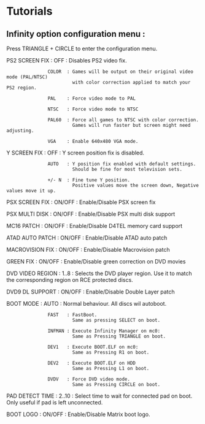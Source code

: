 # Tutorials

## Infinity option configuration menu :

Press TRIANGLE + CIRCLE to enter the configuration menu.


PS2 SCREEN FIX   : OFF    : Disables PS2 video fix.

                   COLOR  : Games will be output on their original video mode (PAL/NTSC)
                            with color correction applied to match your PS2 region.

                   PAL    : Force video mode to PAL

                   NTSC   : Force video mode to NTSC

                   PAL60  : Force all games to NTSC with color correction.
                            Games will run faster but screen might need adjusting.

                   VGA    : Enable 640x480 VGA mode.

Y SCREEN FIX     : OFF    : Y screen position fix is disabled.

                   AUTO   : Y position fix enabled with default settings.
                            Should be fine for most television sets. 

                   +/- N  : Fine tune Y position.
                            Positive values move the screen down, Negative values move it up.

PSX SCREEN FIX   : ON/OFF : Enable/Disable PSX screen fix

PSX MULTI DISK   : ON/OFF : Enable/Disable PSX multi disk support

MC16 PATCH       : ON/OFF : Enable/Disable D4TEL memory card support

ATAD AUTO PATCH  : ON/OFF : Enable/Disable ATAD auto patch

MACROVISION FIX  : ON/OFF : Enable/Disable Macrovision patch

GREEN FIX        : ON/OFF : Enable/Disable green correction on DVD movies

DVD VIDEO REGION : 1..8   : Selects the DVD player region.
                            Use it to match the corresponding region on RCE protected discs.

DVD9 DL SUPPORT  : ON/OFF : Enable/Disable Double Layer patch

BOOT MODE        : AUTO   : Normal behaviour. All discs wil autoboot.

                   FAST   : FastBoot.
                            Same as pressing SELECT on boot.

                   INFMAN : Execute Infinity Manager on mc0:
                            Same as Pressing TRIANGLE on boot.

                   DEV1   : Execute BOOT.ELF on mc0:
                            Same as Pressing R1 on boot.
 
                   DEV2   : Execute BOOT.ELF on HDD
                            Same as Pressing L1 on boot.
 
                   DVDV   : Force DVD video mode.
                            Same as Pressing CIRCLE on boot.

PAD DETECT TIME  : 2..10  : Select time to wait for connected pad on boot.
                            Only useful if pad is left unconnected.

BOOT LOGO        : ON/OFF : Enable/Disable Matrix boot logo.

